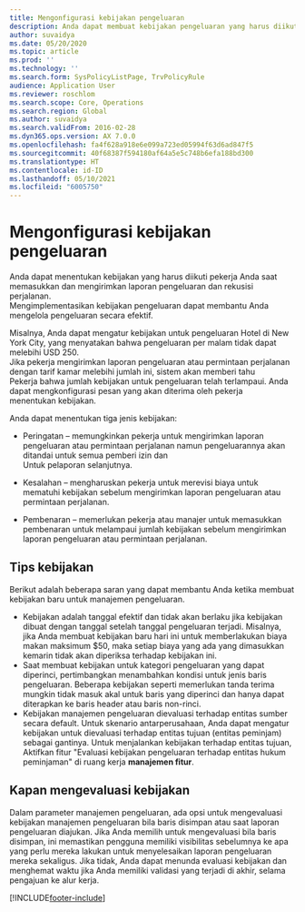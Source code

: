 ```yaml
---
title: Mengonfigurasi kebijakan pengeluaran
description: Anda dapat membuat kebijakan pengeluaran yang harus diikuti pekerja Anda saat memasukkan dan mengirimkan laporan pengeluaran dan rekusisi perjalanan di Microsoft Dynamics 365 Finance.
author: suvaidya
ms.date: 05/20/2020
ms.topic: article
ms.prod: ''
ms.technology: ''
ms.search.form: SysPolicyListPage, TrvPolicyRule
audience: Application User
ms.reviewer: roschlom
ms.search.scope: Core, Operations
ms.search.region: Global
ms.author: suvaidya
ms.search.validFrom: 2016-02-28
ms.dyn365.ops.version: AX 7.0.0
ms.openlocfilehash: fa4f628a918e6e099a723ed05994f63d6ad847f5
ms.sourcegitcommit: 40f68387f594180af64a5e5c748b6efa188bd300
ms.translationtype: HT
ms.contentlocale: id-ID
ms.lasthandoff: 05/10/2021
ms.locfileid: "6005750"
---
```

# <a name="set-up-expense-policies"></a>Mengonfigurasi kebijakan pengeluaran

Anda dapat menentukan kebijakan yang harus diikuti pekerja Anda saat memasukkan dan mengirimkan laporan pengeluaran dan rekusisi perjalanan.         
Mengimplementasikan kebijakan pengeluaran dapat membantu Anda mengelola pengeluaran secara efektif.         

Misalnya, Anda dapat mengatur kebijakan untuk pengeluaran Hotel di New York City, yang menyatakan bahwa pengeluaran per malam tidak dapat melebihi USD 250.       
Jika pekerja mengirimkan laporan pengeluaran atau permintaan perjalanan dengan tarif kamar melebihi jumlah ini, sistem akan memberi tahu        
Pekerja bahwa jumlah kebijakan untuk pengeluaran telah terlampaui. Anda dapat mengkonfigurasi pesan yang akan diterima oleh pekerja        
menentukan kebijakan.      
        
Anda dapat menentukan tiga jenis kebijakan:         
        
- Peringatan – memungkinkan pekerja untuk mengirimkan laporan pengeluaran atau permintaan perjalanan namun pengeluarannya akan ditandai untuk semua pemberi izin dan        
  Untuk pelaporan selanjutnya.        

- Kesalahan – mengharuskan pekerja untuk merevisi biaya untuk mematuhi kebijakan sebelum mengirimkan laporan pengeluaran atau permintaan perjalanan.       
 
 - Pembenaran – memerlukan pekerja atau manajer untuk memasukkan pembenaran untuk melampaui jumlah kebijakan sebelum mengirimkan laporan pengeluaran atau permintaan perjalanan.        

## <a name="policy-tips"></a>Tips kebijakan
Berikut adalah beberapa saran yang dapat membantu Anda ketika membuat kebijakan baru untuk manajemen pengeluaran. 
* Kebijakan adalah tanggal efektif dan tidak akan berlaku jika kebijakan dibuat dengan tanggal setelah tanggal pengeluaran terjadi. Misalnya, jika Anda membuat kebijakan baru hari ini untuk memberlakukan biaya makan maksimum $50, maka setiap biaya yang ada yang dimasukkan kemarin tidak akan diperiksa terhadap kebijakan ini.
* Saat membuat kebijakan untuk kategori pengeluaran yang dapat diperinci, pertimbangkan menambahkan kondisi untuk jenis baris pengeluaran. Beberapa kebijakan seperti memerlukan tanda terima mungkin tidak masuk akal untuk baris yang diperinci dan hanya dapat diterapkan ke baris header atau baris non-rinci. 
* Kebijakan manajemen pengeluaran dievaluasi terhadap entitas sumber secara default. Untuk skenario antarperusahaan, Anda dapat mengatur kebijakan untuk dievaluasi terhadap entitas tujuan (entitas peminjam) sebagai gantinya. Untuk menjalankan kebijakan terhadap entitas tujuan, Aktifkan fitur "Evaluasi kebijakan pengeluaran terhadap entitas hukum peminjaman" di ruang kerja **manajemen fitur**.

## <a name="when-to-evaluate-policies"></a>Kapan mengevaluasi kebijakan

Dalam parameter manajemen pengeluaran, ada opsi untuk mengevaluasi kebijakan manajemen pengeluaran bila baris disimpan atau saat laporan pengeluaran diajukan. Jika Anda memilih untuk mengevaluasi bila baris disimpan, ini memastikan pengguna memiliki visibilitas sebelumnya ke apa yang perlu mereka lakukan untuk menyelesaikan laporan pengeluaran mereka sekaligus. Jika tidak, Anda dapat menunda evaluasi kebijakan dan menghemat waktu jika Anda memiliki validasi yang terjadi di akhir, selama pengajuan ke alur kerja.


[!INCLUDE[footer-include](../includes/footer-banner.md)]